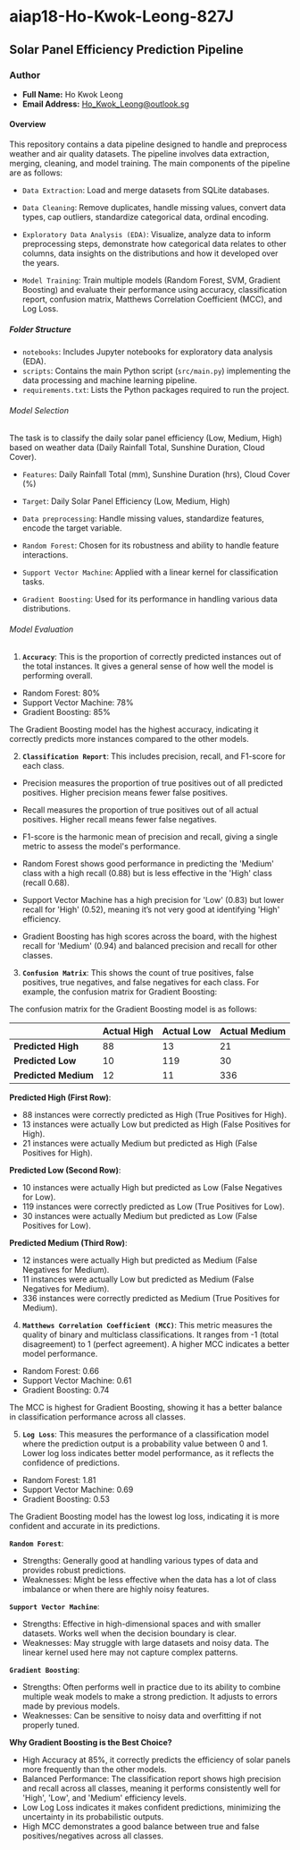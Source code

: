 # aiap18-Ho-Kwok-Leong-827J
## Solar Panel Efficiency Prediction Pipeline

### Author
- **Full Name:** Ho Kwok Leong
- **Email Address:** Ho_Kwok_Leong@outlook.sg

#### Overview

This repository contains a data pipeline designed to handle and preprocess weather and air quality datasets. The pipeline involves data extraction, merging, cleaning, and model training. The main components of the pipeline are as follows:

- `Data Extraction`: Load and merge datasets from SQLite databases.

- `Data Cleaning`: Remove duplicates, handle missing values, convert data types, cap outliers, standardize categorical data, ordinal encoding.

- `Exploratory Data Analysis (EDA)`: Visualize, analyze data to inform preprocessing steps, demonstrate how categorical data relates to other columns, data insights on the distributions and how it developed over the years.

- `Model Training`: Train multiple models (Random Forest, SVM, Gradient Boosting) and evaluate their performance using accuracy, classification report, confusion matrix, Matthews Correlation Coefficient (MCC), and Log Loss.

##### Folder Structure

- `notebooks`: Includes Jupyter notebooks for exploratory data analysis (EDA).
- `scripts`: Contains the main Python script (`src/main.py`) implementing the data processing and machine learning pipeline.
- `requirements.txt`: Lists the Python packages required to run the project.

###### Model Selection

The task is to classify the daily solar panel efficiency (Low, Medium, High) based on weather data (Daily Rainfall Total, Sunshine Duration, Cloud Cover).

- `Features`: Daily Rainfall Total (mm), Sunshine Duration (hrs), Cloud Cover (%)
- `Target`: Daily Solar Panel Efficiency (Low, Medium, High)
- `Data preprocessing`: Handle missing values, standardize features, encode the target variable.

- `Random Forest`: Chosen for its robustness and ability to handle feature interactions.
- `Support Vector Machine`: Applied with a linear kernel for classification tasks.
- `Gradient Boosting`: Used for its performance in handling various data distributions.

###### Model Evaluation

1. **`Accuracy`**: This is the proportion of correctly predicted instances out of the total instances. It gives a general sense of how well the model is performing overall.

- Random Forest: 80%
- Support Vector Machine: 78%
- Gradient Boosting: 85%

The Gradient Boosting model has the highest accuracy, indicating it correctly predicts more instances compared to the other models.

2. **`Classification Report`**: This includes precision, recall, and F1-score for each class.

- Precision measures the proportion of true positives out of all predicted positives. Higher precision means fewer false positives.
- Recall measures the proportion of true positives out of all actual positives. Higher recall means fewer false negatives.
- F1-score is the harmonic mean of precision and recall, giving a single metric to assess the model's performance.

- Random Forest shows good performance in predicting the 'Medium' class with a high recall (0.88) but is less effective in the 'High' class (recall 0.68).
- Support Vector Machine has a high precision for 'Low' (0.83) but lower recall for 'High' (0.52), meaning it’s not very good at identifying 'High' efficiency.
- Gradient Boosting has high scores across the board, with the highest recall for 'Medium' (0.94) and balanced precision and recall for other classes.

3. **`Confusion Matrix`**: This shows the count of true positives, false positives, true negatives, and false negatives for each class.
For example, the confusion matrix for Gradient Boosting:

The confusion matrix for the Gradient Boosting model is as follows:

|                 | Actual High | Actual Low | Actual Medium |
|-----------------|-------------|------------|---------------|
| **Predicted High** | 88          | 13         | 21            |
| **Predicted Low**  | 10          | 119        | 30            |
| **Predicted Medium**| 12          | 11         | 336           |


**Predicted High (First Row)**:

- 88 instances were correctly predicted as High (True Positives for High).
- 13 instances were actually Low but predicted as High (False Positives for High).
- 21 instances were actually Medium but predicted as High (False Positives for High).

**Predicted Low (Second Row)**:

- 10 instances were actually High but predicted as Low (False Negatives for Low).
- 119 instances were correctly predicted as Low (True Positives for Low).
- 30 instances were actually Medium but predicted as Low (False Positives for Low).

**Predicted Medium (Third Row)**:

- 12 instances were actually High but predicted as Medium (False Negatives for Medium).
- 11 instances were actually Low but predicted as Medium (False Negatives for Medium).
- 336 instances were correctly predicted as Medium (True Positives for Medium).

4. **`Matthews Correlation Coefficient (MCC)`**: This metric measures the quality of binary and multiclass classifications. It ranges from -1 (total disagreement) to 1 (perfect agreement). A higher MCC indicates a better model performance.

- Random Forest: 0.66
- Support Vector Machine: 0.61
- Gradient Boosting: 0.74

The MCC is highest for Gradient Boosting, showing it has a better balance in classification performance across all classes.

5. **`Log Loss`**: This measures the performance of a classification model where the prediction output is a probability value between 0 and 1. Lower log loss indicates better model performance, as it reflects the confidence of predictions.

- Random Forest: 1.81
- Support Vector Machine: 0.69
- Gradient Boosting: 0.53

The Gradient Boosting model has the lowest log loss, indicating it is more confident and accurate in its predictions.

**`Random Forest`**:

- Strengths: Generally good at handling various types of data and provides robust predictions.
- Weaknesses: Might be less effective when the data has a lot of class imbalance or when there are highly noisy features.

**`Support Vector Machine`**:

- Strengths: Effective in high-dimensional spaces and with smaller datasets. Works well when the decision boundary is clear.
- Weaknesses: May struggle with large datasets and noisy data. The linear kernel used here may not capture complex patterns.

**`Gradient Boosting`**:

- Strengths: Often performs well in practice due to its ability to combine multiple weak models to make a strong prediction. It adjusts to errors made by previous models.
- Weaknesses: Can be sensitive to noisy data and overfitting if not properly tuned.

**Why Gradient Boosting is the Best Choice?**

- High Accuracy at 85%, it correctly predicts the efficiency of solar panels more frequently than the other models.
- Balanced Performance: The classification report shows high precision and recall across all classes, meaning it performs consistently well for 'High', 'Low', and 'Medium' efficiency levels.
- Low Log Loss indicates it makes confident predictions, minimizing the uncertainty in its probabilistic outputs.
- High MCC demonstrates a good balance between true and false positives/negatives across all classes.
